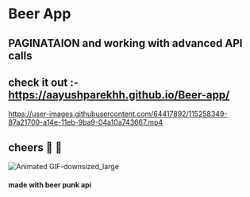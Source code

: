 # Beer App
## PAGINATAION and working with advanced API calls
## check it out :- https://aayushparekhh.github.io/Beer-app/
https://user-images.githubusercontent.com/64417892/115258349-87a21700-a14e-11eb-9ba9-04a10a743667.mp4
## cheers :beers: :beers:
![Animated GIF-downsized_large](https://user-images.githubusercontent.com/64417892/115258703-db146500-a14e-11eb-9d7f-2e1f5dbed761.gif)
#### made with beer punk api

